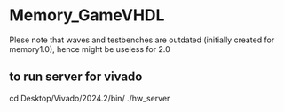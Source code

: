 # Memory_GameVHDL

Plese note that waves and testbenches are outdated (initially created for memory1.0), hence might be useless for 2.0

## to run server for vivado 
cd Desktop/Vivado/2024.2/bin/
./hw_server 